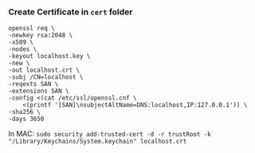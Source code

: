 ### Create Certificate in `cert` folder
```
openssl req \
-newkey rsa:2048 \
-x509 \
-nodes \
-keyout localhost.key \
-new \
-out localhost.crt \
-subj /CN=localhost \
-reqexts SAN \
-extensions SAN \
-config <(cat /etc/ssl/openssl.cnf \
    <(printf '[SAN]\nsubjectAltName=DNS:localhost,IP:127.0.0.1')) \
-sha256 \
-days 3650
```

In MAC: `sudo security add-trusted-cert -d -r trustRoot -k "/Library/Keychains/System.keychain" localhost.crt`

